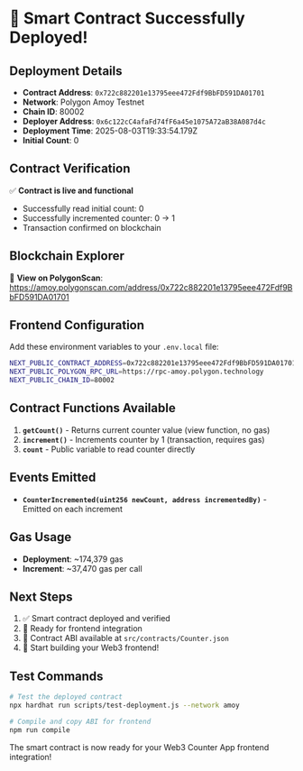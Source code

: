 # 🎉 Smart Contract Successfully Deployed!

## Deployment Details

- **Contract Address**: `0x722c882201e13795eee472Fdf9BbFD591DA01701`
- **Network**: Polygon Amoy Testnet
- **Chain ID**: 80002
- **Deployer Address**: `0x6c122cC4afaFd74fF6a45e1075A72aB38A087d4c`
- **Deployment Time**: 2025-08-03T19:33:54.179Z
- **Initial Count**: 0

## Contract Verification

✅ **Contract is live and functional**
- Successfully read initial count: 0
- Successfully incremented counter: 0 → 1
- Transaction confirmed on blockchain

## Blockchain Explorer

🔗 **View on PolygonScan**: https://amoy.polygonscan.com/address/0x722c882201e13795eee472Fdf9BbFD591DA01701

## Frontend Configuration

Add these environment variables to your `.env.local` file:

```bash
NEXT_PUBLIC_CONTRACT_ADDRESS=0x722c882201e13795eee472Fdf9BbFD591DA01701
NEXT_PUBLIC_POLYGON_RPC_URL=https://rpc-amoy.polygon.technology
NEXT_PUBLIC_CHAIN_ID=80002
```

## Contract Functions Available

1. **`getCount()`** - Returns current counter value (view function, no gas)
2. **`increment()`** - Increments counter by 1 (transaction, requires gas)
3. **`count`** - Public variable to read counter directly

## Events Emitted

- **`CounterIncremented(uint256 newCount, address incrementedBy)`** - Emitted on each increment

## Gas Usage

- **Deployment**: ~174,379 gas
- **Increment**: ~37,470 gas per call

## Next Steps

1. ✅ Smart contract deployed and verified
2. 🔄 Ready for frontend integration
3. 📱 Contract ABI available at `src/contracts/Counter.json`
4. 🚀 Start building your Web3 frontend!

## Test Commands

```bash
# Test the deployed contract
npx hardhat run scripts/test-deployment.js --network amoy

# Compile and copy ABI for frontend
npm run compile
```

The smart contract is now ready for your Web3 Counter App frontend integration!